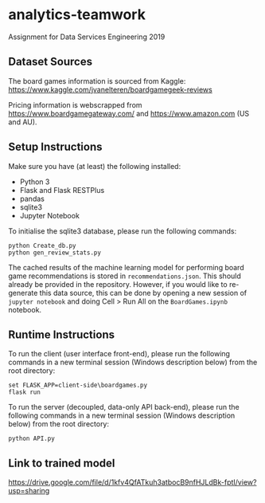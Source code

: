 # analytics-teamwork
Assignment for Data Services Engineering 2019

## Dataset Sources

The board games information is sourced from Kaggle: https://www.kaggle.com/jvanelteren/boardgamegeek-reviews

Pricing information is webscrapped from https://www.boardgamegateway.com/ and https://www.amazon.com (US and AU).

## Setup Instructions

Make sure you have (at least) the following installed:

 * Python 3
 * Flask and Flask RESTPlus
 * pandas
 * sqlite3
 * Jupyter Notebook

To initialise the sqlite3 database, please run the following commands:

```
python Create_db.py
python gen_review_stats.py
```

The cached results of the machine learning model for performing board game recommendations is stored in `recommendations.json`. This should already be provided in the repository. However, if you would like to re-generate this data source, this can be done by opening a new session of `jupyter notebook` and doing Cell > Run All on the `BoardGames.ipynb` notebook.


## Runtime Instructions

To run the client (user interface front-end), please run the following commands in a new terminal session (Windows description below) from the root directory:

```
set FLASK_APP=client-side\boardgames.py
flask run
```

To run the server (decoupled, data-only API back-end), please run the following commands in a new terminal session (Windows description below) from the root directory:

```
python API.py
```

## Link to trained model
https://drive.google.com/file/d/1kfv4QfATkuh3atbocB9nfHJLdBk-fptI/view?usp=sharing

